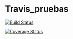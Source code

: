 # Travis_pruebas

[![Build Status](https://travis-ci.com/Enzo127/Travis_pruebas.svg?branch=main)](https://travis-ci.com/Enzo127/Travis_pruebas)

[![Coverage Status](https://coveralls.io/repos/github/Enzo127/Travis_pruebas/badge.svg?branch=main)](https://coveralls.io/github/Enzo127/Travis_pruebas?branch=main)